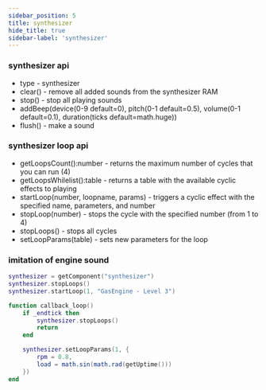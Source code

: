 ```yaml
---
sidebar_position: 5
title: synthesizer
hide_title: true
sidebar-label: 'synthesizer'
---
```


### synthesizer api
* type - synthesizer
* clear() - remove all added sounds from the synthesizer RAM
* stop() - stop all playing sounds
* addBeep(device(0-9 default=0), pitch(0-1 default=0.5), volume(0-1 default=0.1), duration(ticks default=math.huge))
* flush() - make a sound

### synthesizer loop api
* getLoopsCount():number - returns the maximum number of cycles that you can run (4)
* getLoopsWhilelist():table - returns a table with the available cyclic effects to playing
* startLoop(number, loopname, params) - triggers a cyclic effect with the specified name, parameters, and number
* stopLoop(number) - stops the cycle with the specified number (from 1 to 4)
* stopLoops() - stops all cycles
* setLoopParams(table) - sets new parameters for the loop

### imitation of engine sound
```lua
synthesizer = getComponent("synthesizer")
synthesizer.stopLoops()
synthesizer.startLoop(1, "GasEngine - Level 3")

function callback_loop()
    if _endtick then
        synthesizer.stopLoops()
        return
    end

    synthesizer.setLoopParams(1, {
        rpm = 0.8,
        load = math.sin(math.rad(getUptime()))
    })
end
```